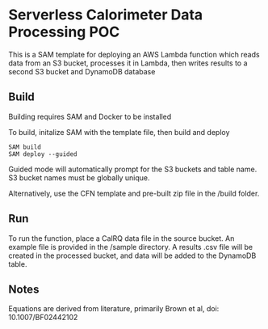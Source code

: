 # Serverless Calorimeter Data Processing POC
This is a SAM template for deploying an AWS Lambda function which reads data from an S3 bucket, 
processes it in Lambda, then writes results to a second S3 bucket and DynamoDB database

## Build
Building requires SAM and Docker to be installed 

To build, initalize SAM with the template file, then build and deploy
```
SAM build
SAM deploy --guided
```
Guided mode will automatically prompt for the S3 buckets and table name. S3 bucket names must be globally unique.

Alternatively, use the CFN template and pre-built zip file in the /build folder. 
## Run
To run the function, place a CalRQ data file in the source bucket. An example file is provided in the /sample directory.
A results .csv file will be created in the processed bucket, and data will be added to the DynamoDB table.

## Notes
Equations are derived from literature, primarily Brown et al, doi: 10.1007/BF02442102
